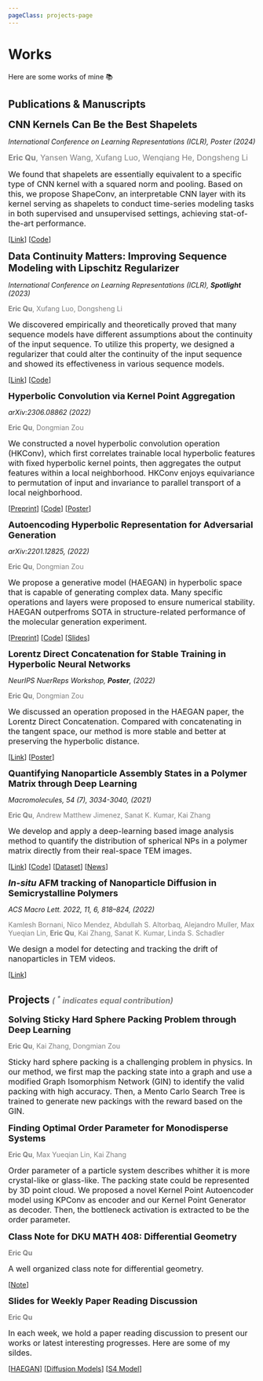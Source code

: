 ```yaml
---
pageClass: projects-page
---
```


# Works

Here are some works of mine :books:

## Publications & Manuscripts

<ProjectCard image="/projects/shapeconv.pdf" hideBorder=true>

  <span style="font-size:20px">**CNN Kernels Can Be the Best Shapelets**</span>

  *International Conference on Learning Representations (ICLR), Poster (2024)*

  <span style="color:grey;font-size:16px">**Eric Qu**, Yansen Wang, Xufang Luo, Wenqiang He, Dongsheng Li</span>

  <span style="font-size:16px">We found that shapelets are essentially equivalent to a specific type of CNN kernel with a squared norm and pooling. Based on this, we propose ShapeConv, an interpretable CNN layer with its kernel serving as shapelets to conduct time-series modeling tasks in both supervised and unsupervised settings, achieving stat-of-the-art performance.</span>

  [[Link](https://openreview.net/forum?id=O8ouVV8PjF)] [[Code](/projects/ShapeConvCode.zip)]

</ProjectCard>

<ProjectCard image="/projects/continuity.pdf" hideBorder=true>

  <span style="font-size:20px">**Data Continuity Matters: Improving Sequence Modeling with Lipschitz Regularizer**</span>

  *International Conference on Learning Representations (ICLR), **Spotlight** (2023)*

  <span style="color:grey">**Eric Qu**, Xufang Luo, Dongsheng Li</span>

  <span style="font-size:16px">We discovered empirically and theoretically proved that many sequence models have different assumptions about the continuity of the input sequence. To utilize this property, we designed a regularizer that could alter the continuity of the input sequence and showed its effectiveness in various sequence models.</span>

  [[Link](https://openreview.net/forum?id=27uBgHuoSQ)] [[Code](/LipReg)]

</ProjectCard>

<ProjectCard image="/projects/hknet.pdf" hideBorder=true>

  <span style="font-size:18px">**Hyperbolic Convolution via Kernel Point Aggregation**</span>

  *arXiv:2306.08862 (2022)*

  <span style="color:grey">**Eric Qu**, Dongmian Zou</span>

  <span style="font-size:16px">We constructed a novel hyperbolic convolution operation (HKConv), which first correlates trainable local hyperbolic features with fixed hyperbolic kernel points, then aggregates the output features within a local neighborhood. HKConv enjoys equivariance to permutation of input and invariance to parallel transport of a local neighborhood.</span>

  [[Preprint](/projects/HKNet_Preprint.pdf)] [[Code](/projects/HKNetCode.zip)] [[Poster](/projects/HKNet_Poster.pdf)]

</ProjectCard>

<ProjectCard image="/projects/HJTGAN.pdf" hideBorder=true>

  <span style="font-size:18px">**Autoencoding Hyperbolic Representation for Adversarial Generation**</span>

  *arXiv:2201.12825, (2022)*

  <span style="color:grey">**Eric Qu**, Dongmian Zou</span>
  
  <span style="font-size:16px">We propose a generative model (HAEGAN) in hyperbolic space that is capable of generating complex data. Many specific operations and layers were proposed to ensure numerical stability. HAEGAN outperfroms SOTA in structure-related performance of the molecular generation experiment.</span>
  
  [[Preprint](https://arxiv.org/abs/2201.12825)] [[Code](/projects/HAEGAN.zip)] [[Slides](/projects/HJTGANSlides.pdf)]

</ProjectCard>


<ProjectCard image="/projects/hcat.pdf" hideBorder=true>

  <span style="font-size:18px">**Lorentz Direct Concatenation for Stable Training in Hyperbolic Neural Networks**</span>

  *NeurIPS NuerReps Workshop, **Poster**, (2022)*

  <span style="color:grey">**Eric Qu**, Dongmian Zou</span>

  <span style="font-size:16px">We discussed an operation proposed in the HAEGAN paper, the Lorentz Direct Concatenation. Compared with concatenating in the tangent space, our method is more stable and better at preserving the hyperbolic distance. </span>

  [[Link](https://openreview.net/forum?id=wjtJ1T1DXME)] [[Poster](/projects/HCat_Poster.pdf)]

</ProjectCard>

<ProjectCard image="/projects/dopad.png" hideBorder=true>

  <span style="font-size:18px">**Quantifying Nanoparticle Assembly States in a Polymer Matrix through Deep Learning**</span>

  *Macromolecules, 54 (7), 3034-3040, (2021)*

  <span style="color:grey">**Eric Qu**, Andrew Matthew Jimenez, Sanat K. Kumar, Kai Zhang</span>

  <span style="font-size:16px">We develop and apply a deep-learning based image analysis method to quantify the distribution of spherical NPs in a polymer matrix directly from their real-space TEM images.</span>
  
  [[Link](https://pubs.acs.org/doi/abs/10.1021/acs.macromol.0c02483)] [[Code](https://github.com/yhzq/Quantifying-Nanoparticle-Assembly-States-Through-Deep-Learning)] [[Dataset](https://dopad.github.io)] [[News](https://www.timeshighereducation.com/hub/p/data-science-undergraduates-first-published-research-comes-years-passion-computing)]

</ProjectCard>

<ProjectCard image="/projects/track.png" hideBorder=true>

  <span style="font-size:18px">***In-situ* AFM tracking of Nanoparticle Diffusion in Semicrystalline Polymers**</span>

  *ACS Macro Lett. 2022, 11, 6, 818–824, (2022)*


  <span style="color:grey;font-size:14px">Kamlesh Bornani, Nico Mendez, Abdullah S. Altorbaq, Alejandro Muller, Max Yueqian Lin, **Eric Qu**, Kai Zhang, Sanat K. Kumar, Linda S. Schadler</span>

  <span style="font-size:16px">We design a model for detecting and tracking the drift of nanoparticles in TEM videos.</span>

  [[Link](https://pubs.acs.org/doi/10.1021/acsmacrolett.1c00778)]

</ProjectCard>

## Projects <span style="color:grey;font-size:16px;">*( <sup>\*</sup> indicates equal contribution)*</span>

<ProjectCard image="/projects/packing.pdf" hideBorder=true>

  <span style="font-size:18px">**Solving Sticky Hard Sphere Packing Problem through Deep Learning**</span>

  <span style="color:grey">**Eric Qu**, Kai Zhang, Dongmian Zou</span>

  <!-- <span style="font-size:16px">We propose a method of solving sticky hard sphere packing problem. The packing state of the spheres could be mapped to a graph according to the sphere connections. A modified version of Graph Isomorphism Network is trained to identify the valid packing with high accuracy. Then, we train a Mento Carlo Search Tree to generate new packings with the reward based on perviously trained GIN.</span> -->

  <span style="font-size:16px">Sticky hard sphere packing is a challenging problem in physics. In our method, we first map the packing state into a graph and use a modified Graph Isomorphism Network (GIN) to identify the valid packing with high accuracy. Then, a Mento Carlo Search Tree is trained to generate new packings with the reward based on the GIN.</span>

</ProjectCard>

<ProjectCard image="/projects/KPAE.png" hideBorder=true>

  <span style="font-size:18px">**Finding Optimal Order Parameter for Monodisperse Systems**</span>

  <span style="color:grey">**Eric Qu**, Max Yueqian Lin, Kai Zhang</span>

  <!-- <span style="font-size:16px">We develop a model to find the optimal order parameter for particle packing systems. The packing state is represented by the 3D point cloud data. We proposed a novel Kernel Point Autoencoder model using KPConv as encoder and our Kernel Point Generator as decoder. Then, the bottleneck layer is extracted to be the order parameter.</span> -->

  <span style="font-size:16px">Order parameter of a particle system describes whither it is more crystal-like or glass-like. The packing state could be represented by 3D point cloud. We proposed a novel Kernel Point Autoencoder model using KPConv as encoder and our Kernel Point Generator as decoder. Then, the bottleneck activation is extracted to be the order parameter.</span>

</ProjectCard>

<!-- <ProjectCard image="/projects/circle.png" hideBorder=true>

  <span style="font-size:18px">**Square Object Detection using Bounding Circles**</span>

  <span style="color:grey">**Eric Qu**, Anish Kumar Nayak, Tejus Shastry, Sanat K. Kumar, Kai Zhang</span>

  <span style="font-size:16px">We propose a deep learning model for detecting square objects. The square objects could have different orientations, which means that the result of old coordinate aligned bounding boxes is not uniform and representative. We change the bounding boxes to be bounding circles in YOLO and use the model to detect the position an size of DNA nanoCrystals.</span> -->

</ProjectCard>

<ProjectCard image="/projects/manifold.jpeg" hideBorder=true>

  <span style="font-size:18px">**Class Note for DKU MATH 408: Differential Geometry**</span>

  <span style="color:grey">**Eric Qu**</span>

  <span style="font-size:16px">A well organized class note for differential geometry.</span>

  [[Note](/projects/math408.pdf)]

</ProjectCard>

<ProjectCard image="/projects/diss.pdf" hideBorder=true>

  <span style="font-size:18px">**Slides for Weekly Paper Reading Discussion**</span>

  <span style="color:grey">**Eric Qu**</span>

  <span style="font-size:16px">In each week, we hold a paper reading discussion to present our works or latest interesting progresses. Here are some of my sildes.</span>

  [[HAEGAN](/projects/HJTGANSlides.pdf)] [[Diffusion Models](/projects/diffusion.pdf)] [[S4 Model](/projects/S4.pdf)] 

</ProjectCard>


<!-- <ProjectCard image="/projects/cell.png" hideBorder=true>

  <span style="font-size:18px">**Accurate Cell Segmentation through Vision Transformer**</span>

  <span style="color:grey">**Eric Qu**<sup>\*</sup>, Alex Jin<sup>\*</sup>, Dongmian Zou</span>

  <span style="font-size:16px">We use a modified version of vision transformer to enable accurate cell segmentation. Our model use Swin transformer as backbone and a novel transformer architecture as segment head. This enables it to achieve ultrahigh accuracy in the instance segment of crowded and repeated objects.</span>

</ProjectCard> -->

<!-- <ProjectCard image="/projects/bird.png" hideBorder=true>

  <span style="font-size:18px">**Use Reinforcement Learning to Play Flappy Bird**</span>

  <span style="color:grey">**Eric Qu**</span>

  <span style="font-size:16px">A cool class project of STATS 210.</span>

  [[Demo](/projects/rldemo)] [[Slides](/projects/RLSlides.pdf)]

</ProjectCard> -->

<style lang="stylus">

.projects-page

  font-size 18px
  background-color #fafbfc

  /* Override */
  .md-card
    margin-top 0.5em
    .card-image
      padding 0.2rem
      img
        max-width 200px
        max-height 200px
        height 250px
    .card-content p
      -webkit-margin-after 0.2em
       /*margin: auto*/

/*@media (max-width: 419px)
  .projects-page
    p, ul, ol
      line-height 1.5

    .md-card
      .card-image
        img 
          width 100%
          max-width 400px*/
</style>
